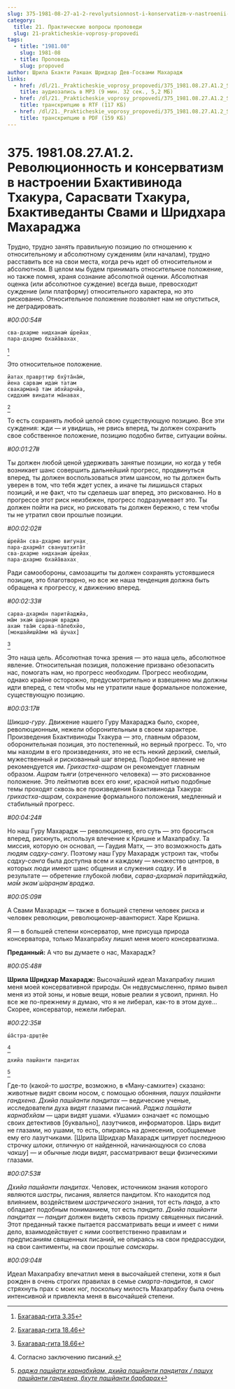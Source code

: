 ```yaml
---
slug: 375-1981-08-27-a1-2-revolyutsionnost-i-konservatizm-v-nastroenii-bhaktivinoda-thakura-sarasvati-thakura-bhaktivedanty-svami-i-shridhara-maharadzha
category:
  title: 21. Практические вопросы проповеди
  slug: 21-prakticheskie-voprosy-propovedi
tags:
  - title: "1981.08"
    slug: 1981-08
  - title: Проповедь
    slug: propoved
author: Шрила Бхакти Ракшак Шридхар Дев-Госвами Махарадж
links:
  - href: /dl/21._Prakticheskie_voprosy_propovedi/375_1981.08.27.A1.2_SridharMj_Revoljucionnost_i_konservatizm_v_nastroenii_Bhaktivinoda_Thakura_Sarasvati_Thakura_Bhaktivedanty_Svami_i_Shridhara_Maharadzha.mp3
    title: аудиозапись в MP3 (9 мин. 32 сек., 5,2 МБ)
  - href: /dl/21._Prakticheskie_voprosy_propovedi/375_1981.08.27.A1.2_SridharMj_Revoljucionnost_i_konservatizm_v_nastroenii_Bhaktivinoda_Thakura_Sarasvati_Thakura_Bhaktivedanty_Svami_i_Shridhara.rtf
    title: транскрипцию в RTF (117 КБ)
  - href: /dl/21._Prakticheskie_voprosy_propovedi/375_1981.08.27.A1.2_SridharMj_Revoljucionnost_i_konservatizm_v_nastroenii_Bhaktivinoda_Thakura_Sarasvati_Thakura_Bhaktivedanty_Svami_i_Shridhara.pdf
    title: транскрипцию в PDF (159 КБ)
---
```


# 375. 1981.08.27.A1.2. Революционность и консерватизм в настроении Бхактивинода Тхакура, Сарасвати Тхакура, Бхактиведанты Свами и Шридхара Махараджа

Трудно, трудно занять правильную позицию по отношению к относительному и абсолютному суждениям (или началам), трудно расставить все на свои места, когда речь идет об относительном и абсолютном. В целом мы будем принимать относительное положение, но также помня, храня сознание абсолютной оценки. Абсолютная оценка (или абсолютное суждение) всегда выше, превосходит суждение (или платформу) относительного характера, но это рискованно. Относительное положение позволяет нам не опуститься, не деградировать.

*#00:00:54#*

    сва-дхарме нидханам̇ ш́рейах̣
    пара-дхармо бхайа̄вахах̣
[^_ftn1]

Это относительное положение.

    йатах̣ правр̣ттир бхӯта̄на̄м̇,
    йена сарвам идам̇ татам
    свакарман̣а̄ там абхйарчйа,
    сиддхим̇ виндати ма̄навах̣
[^_ftn2]

То есть сохранять любой целой свою существующую позицию. Все эти суждения: жди — и увидишь, не рвись вперед, ты должен сохранить свое собственное положение, позицию подобно битве, ситуации войны.

*#00:01:27#*

Ты должен любой ценой удерживать занятые позиции, но когда у тебя возникает шанс совершить дальнейший прогресс, продвинуться вперед, ты должен воспользоваться этим шансом, но ты должен быть уверен в том, что тебя ждет успех, а иначе ты лишишься старых позиций, и не факт, что ты сделаешь шаг вперед, это рискованно. Но в прогрессе этот риск неизбежен, прогресс подразумевает это. Ты должен пойти на риск, но рисковать ты должен бережно, с тем чтобы ты не утратил свои прошлые позиции.

*#00:02:02#*

    ш́рейа̄н сва-дхармо вигун̣ах̣
    пара-дхарма̄т свануш̣т̣хита̄т
    сва-дхарме нидханам̇ ш́рейах̣
    пара-дхармо бхайа̄вахах̣

Ради самообороны, самозащиты ты должен сохранять устоявшиеся позиции, это благотворно, но все же наша тенденция должна быть обращена к прогрессу, к движению вперед.

*#00:02:33#*

    сарва-дхарма̄н паритйаджйа,
    ма̄м экам̇ ш́аран̣ам̇ враджа
    ахам̇ тва̄м̇ сарва-па̄пебхйо,
    [мокшайишйа̄ми ма̄ ш́учах̣]
[^_ftn3]

Это наша цель. Абсолютная точка зрения — это наша цель, абсолютное явление. Относительная позиция, положение призвано обезопасить нас, помогать нам, но прогресс необходим. Прогресс необходим, однако крайне осторожно, предусмотрительно и взвешенно мы должны идти вперед, с тем чтобы мы не утратили наше формальное положение, существующую позицию.

*#00:03:17#*

*Шикша-гуру*. Движение нашего Гуру Махараджа было, скорее, революционным, нежели оборонительным в своем характере. Произведения Бхактивиноды Тхакура — это, главным образом, оборонительная позиция, это постепенный, но верный прогресс. То, что мы находим в его произведениях, это не есть некий дерзкий, смелый, мужественный и рискованный шаг вперед. Подобное явление не рекомендуется им. *Грихастха-ашрам* он рекомендует главным образом. *Ашрам тьяги* (отреченного человека) — это рискованное положение. Это лейтмотив всех его книг, красной нитью подобные темы проходят сквозь все произведения Бхактивинода Тхакура: *грихастха-ашрам*, сохранение формального положения, медленный и стабильный прогресс.

*#00:04:24#*

Но наш Гуру Махарадж — революционер, его суть — это броситься вперед, рискнуть, используя влечение к Кришне и Махапрабху. Та миссия, которую он основал, — Гаудия Матх, — это возможность дать людям *садху-сангу*. Поэтому наш Гуру Махарадж устроил так, чтобы *садху-санга* была доступна всем и каждому — множество центров, в которых люди имеют шанс общения и служения *садху*. И в результате — обретение глубокой любви, *сарва-дхарма̄н паритйаджйа, ма̄м экам̇ ш́аран̣ам̇ враджа*.

*#00:05:09#*

А Свами Махарадж — также в большей степени человек риска и человек революции, революционер-авантюрист. Харе Кришна.

Я — в большей степени консерватор, мне присуща природа консерватора, только Махапрабху лишил меня моего консерватизма.

**Преданный:** А что вы думаете о нас, Махарадж?

*#00:05:48#*

**Шрила Шридхар Махарадж:** Высочайший идеал Махапрабху лишил меня моей консервативной природы. Он недвусмысленно, прямо вывел меня из этой зоны, и новые вещи, новые реалии я усвоил, принял. Но все же по-прежнему я думаю, что я не либерал, как-то в этом духе… Скорее, консерватор, нежели либерал.

*#00:22:35#*

    ш́а̄стра-др̣ш̣т̣йе
[^_ftn4]

    дхийа пашйанти пандитах
[^_ftn5]

Где-то (какой-то *шастре*, возможно, в «Ману-самхите») сказано: животные видят своим носом, с помощью обоняния, *пашух пашйанти гандхена*. *Дхийа пашйанти пандитах* — ведические ученые, исследователи духа видят глазами писаний. *Раджа пашйати карнабхйам* — цари видят ушами. «Ушами» означает «с помощью своих детективов [буквально], лазутчиков, информаторов. Царь видит не глазами, но ушами, то есть, опираясь на донесения, сообщаемые ему его лазутчиками. [Шрила Шридхар Махарадж цитирует последнюю строчку *шлоки*, отличную от найденной, начинающуюся со слова *чакшу*] — и обычные люди видят, рассматривают вещи физическими глазами.

*#00:07:53#*

*Дхийа пашйанти пандитах*. Человек, источником знания которого являются *шастры*, писания, является пандитом. Кто находится под влиянием, воздействием *шастрического* знания, тот есть *панда*, а кто обладает подобным пониманием, тот есть *пандита*. *Дхийа пашйанти пандитах — пандит* должен видеть сквозь призму священных писаний. Этот преданный также пытается рассматривать вещи и имеет с ними дело, взаимодействует с ними соответственно правилам и предписаниям священных писаний, не опираясь на свои предрассудки, на свои сантименты, на свои прошлые *самскары*.

*#00:09:04#*

Идеал Махапрабху впечатлил меня в высочайшей степени, хотя я был рожден в очень строгих правилах в семье *смарта-пандитов*, я смог стряхнуть прах с моих ног, поскольку милость Махапрабху была очень интенсивной и привлекла меня в высочайшей степени.



[^_ftn1]: [Бхагавад-гита 3.35](../notes/bhagavad-gita/bhagavad-gita-3-35.md)

[^_ftn2]: [Бхагавад-гита 18.46](../notes/bhagavad-gita/bhagavad-gita-18-46.md)

[^_ftn3]: [Бхагавад-гита 18.66](../notes/bhagavad-gita/bhagavad-gita-18-66.md)

[^_ftn4]: Согласно заключению писаний.

[^_ftn5]: [*раджа пашйати карнабхйам, дхийа пашйанти пандитах / пашух пашйанти гандхена, бхуте пашйанти барбарах*](../notes/shloka/radzha-pashjati-karnabhjam-dhija-pashjanti.md)
